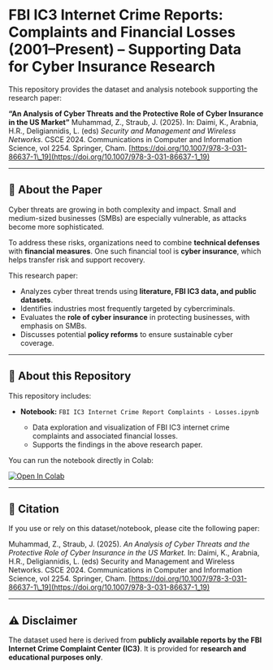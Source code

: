 # FBI IC3 Internet Crime Reports: Complaints and Financial Losses (2001–Present) – Supporting Data for Cyber Insurance Research

This repository provides the dataset and analysis notebook supporting the research paper:

**“An Analysis of Cyber Threats and the Protective Role of Cyber Insurance in the US Market”**
Muhammad, Z., Straub, J. (2025). In: Daimi, K., Arabnia, H.R., Deligiannidis, L. (eds) *Security and Management and Wireless Networks*. CSCE 2024. Communications in Computer and Information Science, vol 2254. Springer, Cham.
[https://doi.org/10.1007/978-3-031-86637-1\_19](https://doi.org/10.1007/978-3-031-86637-1_19)

---

## 📘 About the Paper

Cyber threats are growing in both complexity and impact. Small and medium-sized businesses (SMBs) are especially vulnerable, as attacks become more sophisticated.

To address these risks, organizations need to combine **technical defenses** with **financial measures**. One such financial tool is **cyber insurance**, which helps transfer risk and support recovery.

This research paper:

* Analyzes cyber threat trends using **literature, FBI IC3 data, and public datasets**.
* Identifies industries most frequently targeted by cybercriminals.
* Evaluates the **role of cyber insurance** in protecting businesses, with emphasis on SMBs.
* Discusses potential **policy reforms** to ensure sustainable cyber coverage.

---

## 📂 About this Repository

This repository includes:

* **Notebook:** `FBI IC3 Internet Crime Report Complaints - Losses.ipynb`

  * Data exploration and visualization of FBI IC3 internet crime complaints and associated financial losses.
  * Supports the findings in the above research paper.

You can run the notebook directly in Colab:

[![Open In Colab](https://colab.research.google.com/assets/colab-badge.svg)](https://colab.research.google.com/drive/1ngdynFg3q8rGK4-RoSSU8yNnwbcf1zBy?usp=sharing)

---

## 📌 Citation

If you use or rely on this dataset/notebook, please cite the following paper:

Muhammad, Z., Straub, J. (2025). *An Analysis of Cyber Threats and the Protective Role of Cyber Insurance in the US Market.* In: Daimi, K., Arabnia, H.R., Deligiannidis, L. (eds) Security and Management and Wireless Networks. CSCE 2024. Communications in Computer and Information Science, vol 2254. Springer, Cham.
[https://doi.org/10.1007/978-3-031-86637-1\_19](https://doi.org/10.1007/978-3-031-86637-1_19)

---

## ⚠️ Disclaimer

The dataset used here is derived from **publicly available reports by the FBI Internet Crime Complaint Center (IC3)**. It is provided for **research and educational purposes only**.

